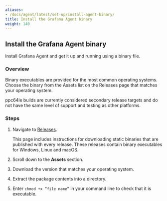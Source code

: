```yaml
---
aliases:
- /docs/agent/latest/set-up/install-agent-binary/
title: Install the Grafana Agent binary
weight: 140
---
```


## Install the Grafana Agent binary

Install Grafana Agent and get it up and running using a binary file. 

### Overview
Binary executables are provided for the most common operating systems. Choose the binary from the Assets list on the Releases page that matches your operating system. 

ppc64le builds are currently considered secondary release targets and do not have the same level of support and testing as other platforms.

### Steps

1. Navigate to [Releases](https://github.com/grafana/agent/releases).
   
   This page includes instructions for downloading static binaries that are published with every release. These releases contain binary executables for Windows, Linux and macOS.

1. Scroll down to the **Assets** section.
1. Download the version that matches your operating system.
1. Extract the package contents into a directory.
1. Enter `chmod +x “file name”` in your command line to check that it is executable.






